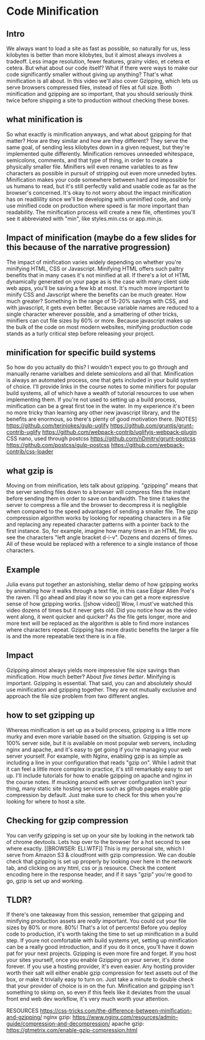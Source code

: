 # Code Minification

## Intro
We always want to load a site as fast as possible, so naturally for us, less kilobytes is better than more kilobytes, but it almost always involves a tradeoff.  Less image resolution, fewer features, grainy video, et cetera et cetera.  But what about our code itself?  What if there were ways to make our code significantly smaller without giving up anything?  That's what minification is all about.  In this video we'll also cover Gzipping, which lets us serve browsers compressed files, instead of files at full size.  Both minification and gzipping are so important, that you should seriously think twice before shipping a site to production without checking these boxes.


## what minification is
So what exactly is minification anyways, and what about gzipping for that matter?  How are they similar and how are they different?  They serve the same goal, of sending less kilobytes down in a given request, but they're implemented quite differently.  Minification removes unneeded whitespace, semicolons, comments, and that type of thing, in order to create a physically smaller file.  Minifiers will even rename variables to as few characters as possible in pursuit of stripping out even more unneded bytes.  Minification makes your code somewhere between hard and impossible for us humans to read, but it's still perfectly valid and usable code as far as the browser's concerned.  It's okay to not worry about the impact minification has on readilility since we'll be developing with unminified code, and only use minified code on production where speed is far more important than readability.  The minification process will create a new file, oftentimes you'll see it abbreviated with "min", like styles.min.css or app.min.js.

## Impact of minification (maybe do a few slides for this because of the narrative progression)
The impact of minfication varies widely depending on whether you're minifying HTML, CSS or Javascript. Minifying HTML offers such paltry benefits that in many cases it's not minified at all. If there's a lot of HTML dynamically generated on your page as is the case with many client side web apps, you'll be saving a few kb at most.  It's much more important to minify CSS and Javscript where the benefits can be much greater. How much greater? Something in the range of 15-20% savings with CSS, and with javascript, it gets even better. Because variable names are reduced to a single character wherever possible, and a smattering of other tricks, minifiers can cut file sizes by 60% or more.  Because javascript makes up the bulk of the code on most modern websites, minifying production code stands as a turly critical step before releasing your project.

## minification for specific build systems
So how do you actually do this?  I wouldn't expect you to go through and manually rename varialbes and delete semicolons and all that.  Minification is always an automated process, one that gets included in your build system of choice.  I'll provide links in the course notes to some minifiers for popular build systems, all of which have a wealth of tutorial resources to use when implementing them.  If you're not used to setting up a build process, minification can be a great first toe in the water.  In my experience it's been no more tricky than learning any other new javascript library, and the benefits are enormous, so there's plenty of good motivation there.
[NOTES]
https://github.com/terinjokes/gulp-uglify
https://github.com/gruntjs/grunt-contrib-uglify
https://github.com/webpack-contrib/uglifyjs-webpack-plugin
CSS nano, used through postcss
https://github.com/nDmitry/grunt-postcss
https://github.com/postcss/gulp-postcss
https://github.com/webpack-contrib/css-loader

## what gzip is
Moving on from minification, lets talk about gzipping.  "gzipping" means that the server sending files down to a browser will compress files the instant before sending them in order to save on bandwidth.  The time it takes the server to compress a file and the browser to decompress it is negligible when compared to the speed advantages of sending a smaller file.  The gzip compression algorithm works by looking for repeating characters in a file and replacing any repeated character patterns with a pointer back to the first instance.  So, for example, imagine how many times in an HTML file you see the characters "left angle bracket d-i-v". Dozens and dozens of times.  All of these would be replaced with a reference to a single instance of those characters.

## Example
Julia evans put together an astonishing, stellar demo of how gzipping works by animating how it walks through a text file, in this case Edgar Allen Poe's the raven.  I'll go ahead and play it now so you can get a more expressive sense of how gzipping works.
[[show video]]
Wow, I must've watched this video dozens of times but it never gets old.  Did you notice how as the video went along, it went quicker and quicker?  As the file gets longer, more and more text will be replaced as the algorithm is able to find more instances where characters repeat. Gzipping has more drastic benefits the larger a file is and the more repeatable text there is in a file.

## Impact
Gzipping almost always yields more impressive file size savings than minification.  How much better?  About *five times better*.  Minifying is important. Gzipping is essential.  That said, you can and absolutely should use minification and gzipping together.  They are not mutually exclusive and approach the file size problem from two different angles.

## how to set gzipping up
Whereas minification is set up as a build process, gzipping is a little more murky and even more variable based on the situation. Gzipping is set up 100% server side, but it is available on most popular web servers, including nginx and apache, and it's easy to get going if you're managing your web server yourself. For example, with Nginx, enabling gzip is as simple as including a line in your configuration that reads "gzip on".  While I admit that it can feel a little more complex in practice, it's still remarkably easy to set up.  I'll include tutorials for how to enable gzipping on apache and nginx in the course notes.  If mucking around with server configuration isn't your thing, many static site hosting services such as github pages enable gzip compression by default.  Just make sure to check for this when you're looking for where to host a site.

## Checking for gzip compression
You can verify gzipping is set up on your site by looking in the network tab of chrome devtools. Lets hop over to the browser for a hot second to see where exactly.
[[BROWSER: ELI.WTF]]
This is my personal site, which I serve from Amazon S3 & cloudfront with gzip compression.  We can double check that gzipping is set up properly by looking over here in the network tab, and clicking on any html, css or js resource. Check the content encoding here in the response header, and if it says "gzip" you're good to go, gzip is set up and working.

## TLDR?
If there's one takeaway from this session, remember that gzipping and minifying production assets are *really* important. You could cut your file sizes by 80% or more. 80%! That's a lot of percents!  Before you deploy code to production, it's worth taking the time to set up minification in a build step.  If youre not comfortable with build systems yet, setting up minification can be a really good introduction, and if you do it once, you'll have it down pat for your next projects.  Gzipping is even more fire and forget.  If you host your sites yourself, once you enable Gzipping on your server, it's done forever.  If you use a hosting provider, it's even easier. Any hosting provider worth their salt will either enable gzip compression for text assets out of the box, or make it trivially easy to turn on.  Just take a minute to double check that your provider of choice is in on the fun.  Minification and gzipping isn't something to skimp on, so even if this feels like it deviates from the usual front end web dev workflow, it's very much worth your attention.


RESOURCES
https://css-tricks.com/the-difference-between-minification-and-gzipping/
nginx gzip: https://www.nginx.com/resources/admin-guide/compression-and-decompression/
apache gzip: https://gtmetrix.com/enable-gzip-compression.html